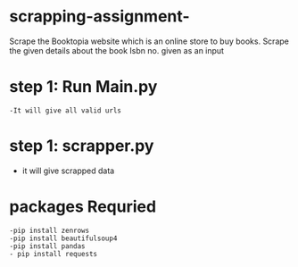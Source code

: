 # scrapping-assignment-
Scrape the Booktopia website which is an online store to buy books. Scrape the given details about the book Isbn no. given as an input
# step 1: Run Main.py 
    -It will give all valid urls 
# step 1: scrapper.py
  - it will give scrapped data

# packages Requried 
    -pip install zenrows 
    -pip install beautifulsoup4
    -pip install pandas 
    - pip install requests
